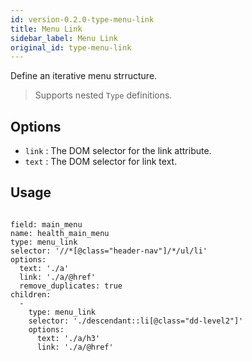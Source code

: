```yaml
---
id: version-0.2.0-type-menu-link
title: Menu Link
sidebar_label: Menu Link
original_id: type-menu-link
---
```


Define an iterative menu strructure.

> Supports nested `Type` definitions.

## Options

- `link` *<string>*: The DOM selector for the link attribute.
- `text` *<string>*: The DOM selector for link text.

## Usage

```

field: main_menu
name: health_main_menu
type: menu_link
selector: '//*[@class="header-nav"]/*/ul/li'
options:
  text: './a'
  link: './a/@href'
  remove_duplicates: true
children:
  -
    type: menu_link
    selector: './descendant::li[@class="dd-level2"]'
    options:
      text: './a/h3'
      link: './a/@href'
```
